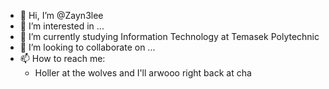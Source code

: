 - 👋 Hi, I’m @Zayn3lee
- 👀 I’m interested in ...
- 🌱 I’m currently studying Information Technology at Temasek Polytechnic
- 💞️ I’m looking to collaborate on ...
- 📫 How to reach me:
  - Holler at the wolves and I'll arwooo right back at cha

<!---
Zayn3lee/Zayn3lee is a ✨ special ✨ repository because its `README.md` (this file) appears on your GitHub profile.
You can click the Preview link to take a look at your changes.
--->
